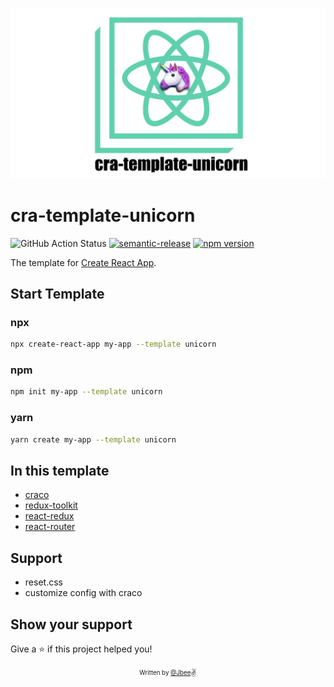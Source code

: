 ![cra-template-unicorn_logo](./assets/logo.png)

# cra-template-unicorn

![GitHub Action Status](https://github.com/JaeYeopHan/cra-template-unicorn/workflows/Deploy/badge.svg) [![semantic-release](https://img.shields.io/badge/%20%20%F0%9F%93%A6%F0%9F%9A%80-semantic--release-e10079.svg)](https://github.com/semantic-release/semantic-release) [![npm version](https://badge.fury.io/js/cra-template-unicorn.svg)](https://badge.fury.io/js/cra-template-unicorn)

The template for [Create React App](https://github.com/facebook/create-react-app).

## Start Template

### npx

```sh
npx create-react-app my-app --template unicorn
```

### npm

```sh
npm init my-app --template unicorn
```

### yarn

```sh
yarn create my-app --template unicorn
```

## In this template

- [craco](https://github.com/gsoft-inc/craco)
- [redux-toolkit](https://github.com/reduxjs/redux-toolkit)
- [react-redux](https://github.com/reduxjs/react-redux)
- [react-router](https://github.com/ReactTraining/react-router)

## Support

- reset.css
- customize config with craco

## Show your support

Give a ⭐️ if this project helped you!

<div align="center">

<sub><sup>Written by <a href="https://github.com/JaeYeopHan">@Jbee</a></sup></sub><small>✌</small>

</div>
